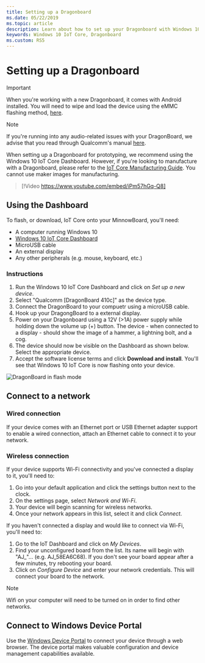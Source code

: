 ```yaml
---
title: Setting up a Dragonboard
ms.date: 05/22/2019 
ms.topic: article 
description: Learn about how to set up your Dragonboard with Windows 10 IoT Core. Use the dashboard, connect to a network, and connect to Windows Device Portal.
keywords: Windows 10 IoT Core, Dragonboard
ms.custom: RS5
---
```


# Setting up a Dragonboard

> [!IMPORTANT]
> When you're working with a new Dragonboard, it comes with Android installed. You will need to wipe and load the device using the eMMC flashing method, [here](https://docs.microsoft.com/windows/iot-core/tutorials/qualcomm).

> [!NOTE]
> If you're running into any audio-related issues with your DragonBoard, we advise that you read through Qualcomm's manual [here](https://developer.qualcomm.com/download/db410c/stereo-connector-and-audio-routing-application-note.pdf). 

When setting up a Dragonboard for prototyping, we recommend using the Windows 10 IoT Core Dashboard. However, if you're looking to manufacture with a Dragonboard, please refer to the [IoT Core Manufacturing Guide](https://docs.microsoft.com/windows-hardware/manufacture/iot/iot-core-manufacturing-guide). You cannot use maker images for manufacturing.
<br>
> [!Video https://www.youtube.com/embed/iPm57hGq-Q8]

## Using the Dashboard

To flash, or download, IoT Core onto your MinnowBoard, you'll need:
* A computer running Windows 10 
* [Windows 10 IoT Core Dashboard](https://docs.microsoft.com/windows/iot-core/downloads)
* MicroUSB cable
* An external display
* Any other peripherals (e.g. mouse, keyboard, etc.)

### Instructions

1. Run the Windows 10 IoT Core Dashboard and click on *Set up a new device*.
2. Select "Qualcomm [DragonBoard 410c]" as the device type.
3. Connect the DragonBoard to your compuetr using a microUSB cable.
4. Hook up your DragongBoard to a external display.
5. Power on your Dragonboard using a 12V (>1A) power supply while holding down the volume up (+) button. The device - when connected to a display - should show the image of a hammer, a lightning bolt, and a cog.
6. The device should now be visible on the Dashboard as shown below. Select the appropriate device.
7. Accept the software license terms and click **Download and install**. You'll see that Windows 10 IoT Core is now flashing onto your device.

![DragonBoard in flash mode](../media/DeviceSetup/db4.png)

## Connect to a network
### Wired connection
If your device comes with an Ethernet port or USB Ethernet adapter support to enable a wired connection, attach an Ethernet cable to connect it to your network.

### Wireless connection
If your device supports Wi-Fi connectivity and you've connected a display to it, you'll need to:

1. Go into your default application and click the settings button next to the clock.
2. On the settings page, select _Network and Wi-Fi_.
3. Your device will begin scanning for wireless networks.
4. Once your network appears in this list, select it and click _Connect_.

If you haven't connected a display and would like to connect via Wi-Fi, you'll need to:

1. Go to the IoT Dashboard and click on _My Devices_.
2. Find your unconfigured board from the list. Its name will begin with "AJ_"... (e.g. AJ_58EA6C68). If you don't see your board appear after a few minutes, try rebooting your board.
3. Click on _Configure Device_ and enter your network credentials. This will connect your board to the network.

> [!NOTE]
> Wifi on your computer will need to be turned on in order to find other networks.

## Connect to Windows Device Portal

Use the [Windows Device Portal](../manage-your-device/DevicePortal.md) to connect your device through a web browser. The device portal makes valuable configuration and device management capabilities available. 

